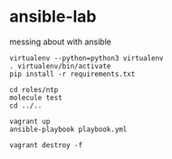 # ansible-lab


messing about with ansible


    virtualenv --python=python3 virtualenv
    . virtualenv/bin/activate
    pip install -r requirements.txt

    cd roles/ntp
    molecule test
    cd ../..

    vagrant up
    ansible-playbook playbook.yml

    vagrant destroy -f
